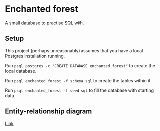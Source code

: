 # Enchanted forest

A small database to practise SQL with.

## Setup

This project (perhaps unreasonably) assumes that you have a local Postgres installation running.

Run `psql postgres -c "CREATE DATABASE enchanted_forest"` to create the local database.

Run `psql enchanted_forest -f schema.sql` to create the tables within it.

Run `psql enchanted_forest -f seed.sql` to fill the database with starting data.

## Entity-relationship diagram

[Link](https://drawsql.app/teams/sigma-labs/diagrams/enchanted-forest)